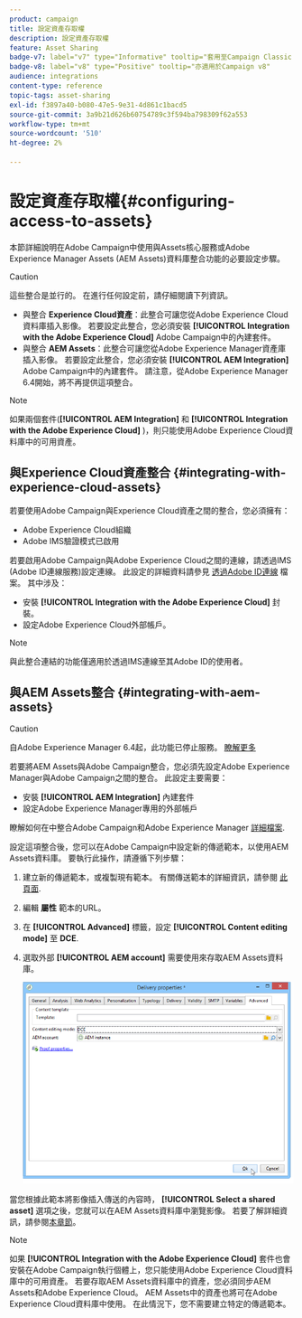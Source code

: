 ```yaml
---
product: campaign
title: 設定資產存取權
description: 設定資產存取權
feature: Asset Sharing
badge-v7: label="v7" type="Informative" tooltip="套用至Campaign Classic v7"
badge-v8: label="v8" type="Positive" tooltip="亦適用於Campaign v8"
audience: integrations
content-type: reference
topic-tags: asset-sharing
exl-id: f3897a40-b080-47e5-9e31-4d861c1bacd5
source-git-commit: 3a9b21d626b60754789c3f594ba798309f62a553
workflow-type: tm+mt
source-wordcount: '510'
ht-degree: 2%

---
```


# 設定資產存取權{#configuring-access-to-assets}



本節詳細說明在Adobe Campaign中使用與Assets核心服務或Adobe Experience Manager Assets (AEM Assets)資料庫整合功能的必要設定步驟。

>[!CAUTION]
>
>這些整合是並行的。 在進行任何設定前，請仔細閱讀下列資訊。

* 與整合 **Experience Cloud資產**：此整合可讓您從Adobe Experience Cloud資料庫插入影像。 若要設定此整合，您必須安裝 **[!UICONTROL Integration with the Adobe Experience Cloud]** Adobe Campaign中的內建套件。
* 與整合 **AEM Assets**：此整合可讓您從Adobe Experience Manager資產庫插入影像。 若要設定此整合，您必須安裝 **[!UICONTROL AEM Integration]** Adobe Campaign中的內建套件。 請注意，從Adobe Experience Manager 6.4開始，將不再提供這項整合。

>[!NOTE]
>
>如果兩個套件(**[!UICONTROL AEM Integration]** 和 **[!UICONTROL Integration with the Adobe Experience Cloud]** )，則只能使用Adobe Experience Cloud資料庫中的可用資產。

## 與Experience Cloud資產整合 {#integrating-with-experience-cloud-assets}

若要使用Adobe Campaign與Experience Cloud資產之間的整合，您必須擁有：

* Adobe Experience Cloud組織
* Adobe IMS驗證模式已啟用

若要啟用Adobe Campaign與Adobe Experience Cloud之間的連線，請透過IMS (Adobe ID連線服務)設定連線。 此設定的詳細資料請參見 [透過Adobe ID連線](../../integrations/using/about-adobe-id.md) 檔案。 其中涉及：

* 安裝 **[!UICONTROL Integration with the Adobe Experience Cloud]** 封裝。
* 設定Adobe Experience Cloud外部帳戶。

>[!NOTE]
>
>與此整合連結的功能僅適用於透過IMS連線至其Adobe ID的使用者。

## 與AEM Assets整合 {#integrating-with-aem-assets}


>[!CAUTION]
>
>自Adobe Experience Manager 6.4起，此功能已停止服務。 [瞭解更多](https://experienceleague.adobe.com/docs/experience-manager-64/release-notes/deprecated-removed-features.html#removed-features)

若要將AEM Assets與Adobe Campaign整合，您必須先設定Adobe Experience Manager與Adobe Campaign之間的整合。 此設定主要需要：

* 安裝 **[!UICONTROL AEM Integration]** 內建套件
* 設定Adobe Experience Manager專用的外部帳戶

瞭解如何在中整合Adobe Campaign和Adobe Experience Manager [詳細檔案](../../integrations/using/about-adobe-experience-manager.md).

設定這項整合後，您可以在Adobe Campaign中設定新的傳遞範本，以使用AEM Assets資料庫。 要執行此操作，請遵循下列步驟：

1. 建立新的傳遞範本，或複製現有範本。 有關傳送範本的詳細資訊，請參閱 [此頁面](../../delivery/using/about-templates.md).
1. 編輯 **屬性** 範本的URL。
1. 在 **[!UICONTROL Advanced]** 標籤，設定 **[!UICONTROL Content editing mode]** 至 **DCE**.
1. 選取外部 **[!UICONTROL AEM account]** 需要使用來存取AEM Assets資料庫。

   ![](assets/dam_aem_assets1.png)

當您根據此範本將影像插入傳送的內容時， **[!UICONTROL Select a shared asset]** 選項之後，您就可以在AEM Assets資料庫中瀏覽影像。 若要了解詳細資訊，請參閱[本章節](../../integrations/using/inserting-a-shared-asset.md)。

>[!NOTE]
>
>如果 **[!UICONTROL Integration with the Adobe Experience Cloud]** 套件也會安裝在Adobe Campaign執行個體上，您只能使用Adobe Experience Cloud資料庫中的可用資產。 若要存取AEM Assets資料庫中的資產，您必須同步AEM Assets和Adobe Experience Cloud。 AEM Assets中的資產也將可在Adobe Experience Cloud資料庫中使用。 在此情況下，您不需要建立特定的傳遞範本。
